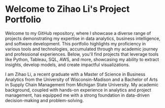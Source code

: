 # Welcome to Zihao Li's Project Portfolio

Welcome to my GitHub repository, where I showcase a diverse range of projects demonstrating my expertise in data analytics, business intelligence, and software development. This portfolio highlights my proficiency in various tools and technologies, accumulated through my academic journey and professional experiences. Below, you'll find projects that leverage tools like Python, Tableau, SQL, AWS, and more, showcasing my ability to extract insights, develop models, and create impactful visualizations.

I am Zihao Li, a recent graduate with a Master of Science in Business Analytics from the University of Wisconsin-Madison and a Bachelor of Arts in Supply Chain Management from Michigan State University. My academic background, coupled with hands-on experience in analytics and project management, has equipped me with a strong foundation in data-driven decision-making and problem-solving.
